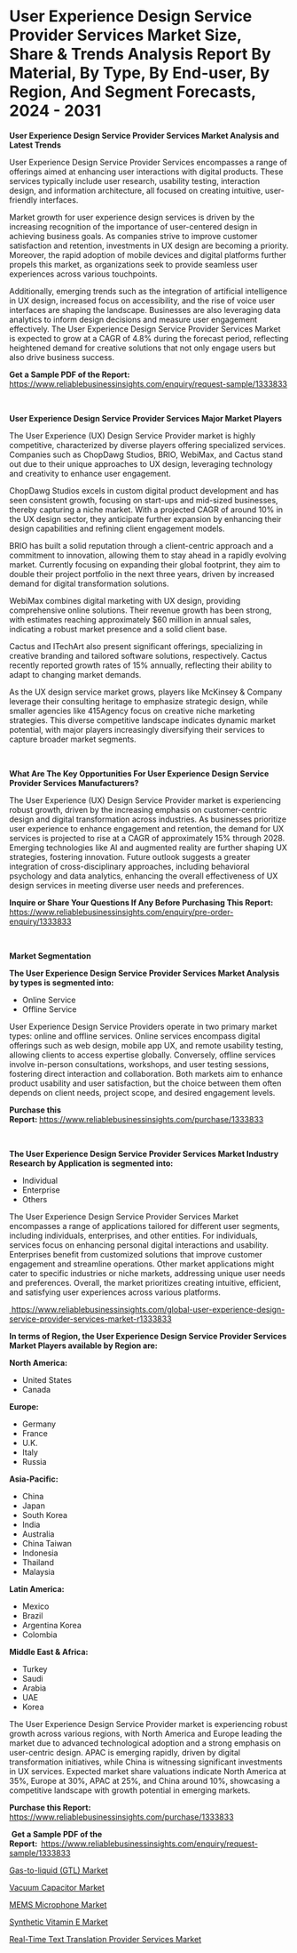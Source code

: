 <p><h1>User Experience Design Service Provider Services Market Size, Share & Trends Analysis Report By Material, By Type, By End-user, By Region, And Segment Forecasts, 2024 - 2031</h1></p><p><strong>User Experience Design Service Provider Services Market Analysis and Latest Trends</strong></p>
<p><p>User Experience Design Service Provider Services encompasses a range of offerings aimed at enhancing user interactions with digital products. These services typically include user research, usability testing, interaction design, and information architecture, all focused on creating intuitive, user-friendly interfaces. </p><p>Market growth for user experience design services is driven by the increasing recognition of the importance of user-centered design in achieving business goals. As companies strive to improve customer satisfaction and retention, investments in UX design are becoming a priority. Moreover, the rapid adoption of mobile devices and digital platforms further propels this market, as organizations seek to provide seamless user experiences across various touchpoints.</p><p>Additionally, emerging trends such as the integration of artificial intelligence in UX design, increased focus on accessibility, and the rise of voice user interfaces are shaping the landscape. Businesses are also leveraging data analytics to inform design decisions and measure user engagement effectively. The User Experience Design Service Provider Services Market is expected to grow at a CAGR of 4.8% during the forecast period, reflecting heightened demand for creative solutions that not only engage users but also drive business success.</p></p>
<p><strong>Get a Sample PDF of the Report:&nbsp;</strong> <a href="https://www.reliablebusinessinsights.com/enquiry/request-sample/1333833?utm_campaign=115&utm_medium=2&utm_source=Github&utm_content=ia&utm_term=16122024&utm_id=user-experience-design-service-provider-services">https://www.reliablebusinessinsights.com/enquiry/request-sample/1333833</a></p>
<p>&nbsp;</p>
<p><strong>User Experience Design Service Provider Services Major Market Players</strong></p>
<p><p>The User Experience (UX) Design Service Provider market is highly competitive, characterized by diverse players offering specialized services. Companies such as ChopDawg Studios, BRIO, WebiMax, and Cactus stand out due to their unique approaches to UX design, leveraging technology and creativity to enhance user engagement. </p><p>ChopDawg Studios excels in custom digital product development and has seen consistent growth, focusing on start-ups and mid-sized businesses, thereby capturing a niche market. With a projected CAGR of around 10% in the UX design sector, they anticipate further expansion by enhancing their design capabilities and refining client engagement models.</p><p>BRIO has built a solid reputation through a client-centric approach and a commitment to innovation, allowing them to stay ahead in a rapidly evolving market. Currently focusing on expanding their global footprint, they aim to double their project portfolio in the next three years, driven by increased demand for digital transformation solutions.</p><p>WebiMax combines digital marketing with UX design, providing comprehensive online solutions. Their revenue growth has been strong, with estimates reaching approximately $60 million in annual sales, indicating a robust market presence and a solid client base.</p><p>Cactus and ITechArt also present significant offerings, specializing in creative branding and tailored software solutions, respectively. Cactus recently reported growth rates of 15% annually, reflecting their ability to adapt to changing market demands.</p><p>As the UX design service market grows, players like McKinsey & Company leverage their consulting heritage to emphasize strategic design, while smaller agencies like 415Agency focus on creative niche marketing strategies. This diverse competitive landscape indicates dynamic market potential, with major players increasingly diversifying their services to capture broader market segments.</p></p>
<p>&nbsp;</p>
<p><strong>What Are The Key Opportunities For User Experience Design Service Provider Services Manufacturers?</strong></p>
<p><p>The User Experience (UX) Design Service Provider market is experiencing robust growth, driven by the increasing emphasis on customer-centric design and digital transformation across industries. As businesses prioritize user experience to enhance engagement and retention, the demand for UX services is projected to rise at a CAGR of approximately 15% through 2028. Emerging technologies like AI and augmented reality are further shaping UX strategies, fostering innovation. Future outlook suggests a greater integration of cross-disciplinary approaches, including behavioral psychology and data analytics, enhancing the overall effectiveness of UX design services in meeting diverse user needs and preferences.</p></p>
<p><strong>Inquire or Share Your Questions If Any Before Purchasing This Report:</strong> <a href="https://www.reliablebusinessinsights.com/enquiry/pre-order-enquiry/1333833?utm_campaign=115&utm_medium=2&utm_source=Github&utm_content=ia&utm_term=16122024&utm_id=user-experience-design-service-provider-services">https://www.reliablebusinessinsights.com/enquiry/pre-order-enquiry/1333833</a></p>
<p>&nbsp;</p>
<p><strong>Market Segmentation</strong></p>
<p><strong>The User Experience Design Service Provider Services Market Analysis by types is segmented into:</strong></p>
<p><ul><li>Online Service</li><li>Offline Service</li></ul></p>
<p><p>User Experience Design Service Providers operate in two primary market types: online and offline services. Online services encompass digital offerings such as web design, mobile app UX, and remote usability testing, allowing clients to access expertise globally. Conversely, offline services involve in-person consultations, workshops, and user testing sessions, fostering direct interaction and collaboration. Both markets aim to enhance product usability and user satisfaction, but the choice between them often depends on client needs, project scope, and desired engagement levels.</p></p>
<p><strong>Purchase this Report:&nbsp;</strong><a href="https://www.reliablebusinessinsights.com/purchase/1333833?utm_campaign=115&utm_medium=2&utm_source=Github&utm_content=ia&utm_term=16122024&utm_id=user-experience-design-service-provider-services">https://www.reliablebusinessinsights.com/purchase/1333833</a></p>
<p>&nbsp;</p>
<p><strong>The User Experience Design Service Provider Services Market Industry Research by Application is segmented into:</strong></p>
<p><ul><li>Individual</li><li>Enterprise</li><li>Others</li></ul></p>
<p><p>The User Experience Design Service Provider Services Market encompasses a range of applications tailored for different user segments, including individuals, enterprises, and other entities. For individuals, services focus on enhancing personal digital interactions and usability. Enterprises benefit from customized solutions that improve customer engagement and streamline operations. Other market applications might cater to specific industries or niche markets, addressing unique user needs and preferences. Overall, the market prioritizes creating intuitive, efficient, and satisfying user experiences across various platforms.</p></p>
<p><a href="https://www.reliablebusinessinsights.com/global-user-experience-design-service-provider-services-market-r1333833?utm_campaign=115&utm_medium=2&utm_source=Github&utm_content=ia&utm_term=16122024&utm_id=user-experience-design-service-provider-services">&nbsp;https://www.reliablebusinessinsights.com/global-user-experience-design-service-provider-services-market-r1333833</a></p>
<p><strong>In terms of Region, the User Experience Design Service Provider Services Market Players available by Region are:</strong></p>
<p>
    <p> <strong> North America: </strong>
        <ul>
            <li>United States</li>
            <li>Canada</li>
        </ul>
        </p> 
    <p> <strong> Europe: </strong>
        <ul>
            <li>Germany</li>
            <li>France</li>
            <li>U.K.</li>
            <li>Italy</li>
            <li>Russia</li>
        </ul>
        </p> 
    <p> <strong> Asia-Pacific: </strong>
        <ul>
            <li>China</li>
            <li>Japan</li>
            <li>South Korea</li>
            <li>India</li>
            <li>Australia</li>
            <li>China Taiwan</li>
            <li>Indonesia</li>
            <li>Thailand</li>
            <li>Malaysia</li>
        </ul>
        </p> 
    <p> <strong> Latin America: </strong>
        <ul>
            <li>Mexico</li>
            <li>Brazil</li>
            <li>Argentina Korea</li>
            <li>Colombia</li>
        </ul>
        </p> 
    <p> <strong> Middle East & Africa: </strong>
        <ul>
            <li>Turkey</li>
            <li>Saudi</li>
            <li>Arabia</li>
            <li>UAE</li>
            <li>Korea</li>
        </ul>
    </p>
    </p>
<p><p>The User Experience Design Service Provider market is experiencing robust growth across various regions, with North America and Europe leading the market due to advanced technological adoption and a strong emphasis on user-centric design. APAC is emerging rapidly, driven by digital transformation initiatives, while China is witnessing significant investments in UX services. Expected market share valuations indicate North America at 35%, Europe at 30%, APAC at 25%, and China around 10%, showcasing a competitive landscape with growth potential in emerging markets.</p></p>
<p><strong>Purchase this Report: </strong><a href="https://www.reliablebusinessinsights.com/purchase/1333833?utm_campaign=115&utm_medium=2&utm_source=Github&utm_content=ia&utm_term=16122024&utm_id=user-experience-design-service-provider-services">https://www.reliablebusinessinsights.com/purchase/1333833</a></p>
<p>&nbsp;<strong>Get a Sample PDF of the Report:&nbsp;&nbsp;</strong><a href="https://www.reliablebusinessinsights.com/enquiry/request-sample/1333833?utm_campaign=115&utm_medium=2&utm_source=Github&utm_content=ia&utm_term=16122024&utm_id=user-experience-design-service-provider-services">https://www.reliablebusinessinsights.com/enquiry/request-sample/1333833</a></p>
<p><strong></strong></p>
<p><p><a href="https://www.linkedin.com/pulse/detailed-gas-to-liquid-gtl-market-analysis-expected-cagr-9-from-rvnaf?utm_campaign=115&utm_medium=2&utm_source=Github&utm_content=ia&utm_term=16122024&utm_id=user-experience-design-service-provider-services">Gas-to-liquid (GTL) Market</a></p><p><a href="https://www.linkedin.com/pulse/vacuum-capacitor-market-size-revenue-growth-projected-107-cagr-lu2wc?utm_campaign=115&utm_medium=2&utm_source=Github&utm_content=ia&utm_term=16122024&utm_id=user-experience-design-service-provider-services">Vacuum Capacitor Market</a></p><p><a href="https://www.linkedin.com/pulse/mems-microphone-market-size-type-product-global-industry-analysis-68kkc?utm_campaign=115&utm_medium=2&utm_source=Github&utm_content=ia&utm_term=16122024&utm_id=user-experience-design-service-provider-services">MEMS Microphone Market</a></p><p><a href="https://www.linkedin.com/pulse/fore-clarion-insight-j6xzf?utm_campaign=115&utm_medium=2&utm_source=Github&utm_content=ia&utm_term=16122024&utm_id=user-experience-design-service-provider-services">Synthetic Vitamin E Market</a></p><p><a href="https://github.com/gerdabatiskzv9/Market-Research-Report-List-1/blob/main/real-time-text-translation-provider-services-market.md?utm_campaign=115&utm_medium=2&utm_source=Github&utm_content=ia&utm_term=16122024&utm_id=user-experience-design-service-provider-services">Real-Time Text Translation Provider Services Market</a></p></p>